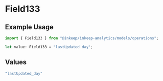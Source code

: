 # Field133

## Example Usage

```typescript
import { Field133 } from "@inkeep/inkeep-analytics/models/operations";

let value: Field133 = "lastUpdated_day";
```

## Values

```typescript
"lastUpdated_day"
```
